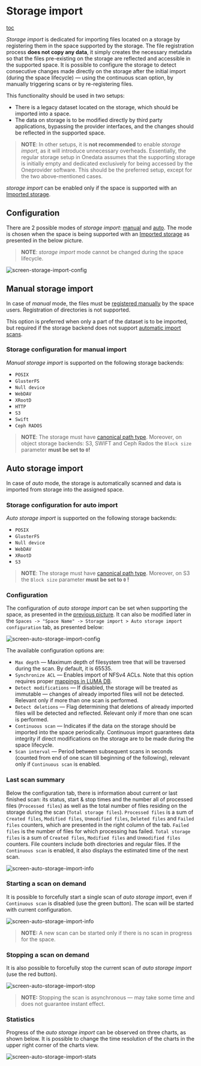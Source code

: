# Storage import

[toc][0]

*Storage import* is dedicated for importing files located on a storage by registering them in the space supported by
the storage. The file registration process **does not copy any data**, it simply creates the necessary metadata so that
the files pre-existing on the storage are reflected and accessible in the supported space. It is possible to configure
the storage to detect consecutive changes made directly on the storage after the initial import (during the space
lifecycle) — using the continuous scan option, by manually triggering scans or by re-registering files.

This functionality should be used in two setups:

* There is a legacy dataset located on the storage, which should be imported into a space.
* The data on storage is to be modified directly by third party applications, bypassing
  the provider interfaces, and the changes should be reflected in the supported space.

> **NOTE**: In other setups, it is **not recommended** to enable *storage import*, as it will introduce unnecessary
> overheads. Essentially, the regular storage setup in Onedata assumes that the supporting storage is initially empty
> and dedicated exclusively for being accessed by the Oneprovider software. This should be the preferred setup, except
> for the two above-mentioned cases.

*storage import* can be enabled only if the space is supported with an [Imported storage][1].

## Configuration

There are 2 possible modes of *storage import*: [manual][2] and [auto][3].
The mode is chosen when the space is being supported with an [Imported storage][1]
as presented in the below picture.

> **NOTE**: *storage import* mode cannot be changed during the space lifecycle.

![screen-storage-import-config][]

## Manual storage import

In case of *manual* mode, the files must be [registered manually][5] by the space users.
Registration of directories is not supported.

This option is preferred when only a part of the dataset is to be imported, but required if the storage backend does
not support [automatic import scans][3].

### Storage configuration for manual import

*Manual storage import* is supported on the following storage backends:

* `POSIX`
* `GlusterFS`
* `Null device`
* `WebDAV`
* `XRootD`
* `HTTP`
* `S3`
* `Swift`
* `Ceph RADOS`

> **NOTE**: The storage must have [canonical path type][6]. Moreover, on object storage
> backends: S3, SWIFT and Ceph Rados the `Block size` parameter **must be set to `0`!**

## Auto storage import

In case of *auto* mode, the storage is automatically scanned and data is imported from storage into the
assigned space.

### Storage configuration for auto import

*Auto storage import* is supported on the following storage backends:

* `POSIX`
* `GlusterFS`
* `Null device`
* `WebDAV`
* `XRootD`
* `S3`

> **NOTE**: The storage must have [canonical path type][6].
> Moreover, on S3 the `Block size` parameter **must be set to `0` !**

### Configuration

The configuration of *auto storage import* can be set when supporting the space, as presented in the
[previous picture][7]. It can also be modified later in the
`Spaces -> "Space Name" -> Storage import > Auto storage import configuration` tab, as presented below:

![screen-auto-storage-import-config][]

The available configuration options are:

* `Max depth` — Maximum depth of filesystem tree that will be traversed during the scan. By default, it is 65535.
* `Synchronize ACL` — Enables import of NFSv4 ACLs. Note that this option requires proper [mappings in LUMA DB][9].
* `Detect modifications` — If disabled, the storage will be treated as immutable — changes of already imported files
  will not be detected. Relevant only if more than one scan is performed.
* `Detect deletions` — Flag determining that deletions of already imported files will be detected and reflected.
  Relevant only if more than one scan is performed.
* `Continuous scan` — Indicates if the data on the storage should be imported into the space periodically. Continuous
  import guarantees data integrity if direct modifications on the storage are to be made during the space lifecycle.
* `Scan interval` — Period between subsequent scans in seconds (counted from end of one scan till beginning of the following),
  relevant only if `Continuous scan` is enabled.

### Last scan summary

Below the configuration tab, there is information about current or last finished scan: its status, start & stop times
and the number all of processed files (`Processed files`) as well as the total number of files residing on the storage
during the scan (`Total storage files`).
`Processed files` is a sum of `Created files`, `Modified files`, `Unmodified files`, `Deleted files` and `Failed files`
counters, which are presented in the right column of the tab. `Failed files` is the number of files for which processing has failed.
`Total storage files` is a sum of `Created files`, `Modified files` and `Unmodified files` counters.
File counters include both directories and regular files.
If the `Continuous scan` is enabled, it also displays the estimated time of the next scan.

![screen-auto-storage-import-info][]

### Starting a scan on demand

It is possible to forcefully start a single scan of *auto storage import*, even if `Continuous scan` is disabled
(use the green button). The scan will be started with current configuration.

![screen-auto-storage-import-info][]

> **NOTE:** A new scan can be started only if there is no scan in progress for the space.

### Stopping a scan on demand

It is also possible to forcefully stop the current scan of *auto storage import* (use the red button).

![screen-auto-storage-import-stop][]

> **NOTE:** Stopping the scan is asynchronous — may take some time and does not guarantee instant effect.

### Statistics

Progress of the *auto storage import* can be observed on three charts, as shown below.
It is possible to change the time resolution of the charts in the upper right corner of the charts view.

![screen-auto-storage-import-stats][]

<!-- references -->

[0]: <>

[1]: storage-backends.md#imported-storage

[2]: #manual-storage-import

[3]: #auto-storage-import

[5]: ../../../user-guide/file-registration.md

[6]: storage-backends.md#storage-path-type

[7]: #configuration

[9]: luma.md#imported-storage-backends

[screen-storage-import-config]: ../../../../images/admin-guide/oneprovider/configuration/storage-import/storage-import-config.png

[screen-auto-storage-import-config]: ../../../../images/admin-guide/oneprovider/configuration/storage-import/auto-storage-import-config.png

[screen-auto-storage-import-info]: ../../../../images/admin-guide/oneprovider/configuration/storage-import/auto-storage-import-info.png

[screen-auto-storage-import-stop]: ../../../../images/admin-guide/oneprovider/configuration/storage-import/auto-storage-import-stop.png

[screen-auto-storage-import-stats]: ../../../../images/admin-guide/oneprovider/configuration/storage-import/auto-storage-import-stats.png
